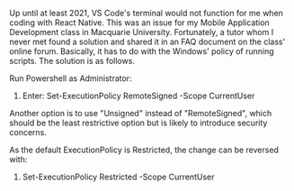 Up until at least 2021, VS Code's terminal would not function for me when coding with React Native. This was an issue for my Mobile Application Development class in Macquarie University. Fortunately, a tutor whom I never met found a solution and shared it in an FAQ document on the class' online forum. Basically, it has to do with the Windows' policy of running scripts. The solution is as follows.    

Run Powershell as Administrator:

1. Enter: Set-ExecutionPolicy RemoteSigned -Scope CurrentUser

Another option is to use "Unsigned" instead of "RemoteSigned", which should be the least restrictive option but is likely to introduce security concerns.

As the default ExecutionPolicy is Restricted, the change can be reversed with:

1. Set-ExecutionPolicy Restricted -Scope CurrentUser